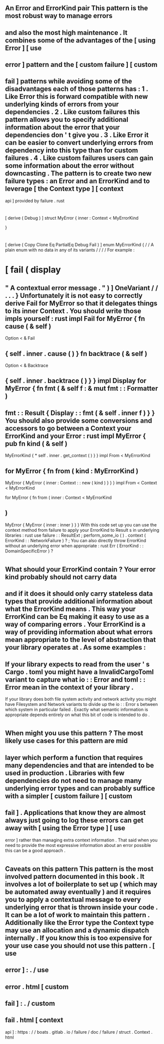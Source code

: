 #
An
Error
and
ErrorKind
pair
This
pattern
is
the
most
robust
way
to
manage
errors
-
and
also
the
most
high
maintenance
.
It
combines
some
of
the
advantages
of
the
[
using
Error
]
[
use
-
error
]
pattern
and
the
[
custom
failure
]
[
custom
-
fail
]
patterns
while
avoiding
some
of
the
disadvantages
each
of
those
patterns
has
:
1
.
Like
Error
this
is
forward
compatible
with
new
underlying
kinds
of
errors
from
your
dependencies
.
2
.
Like
custom
failures
this
pattern
allows
you
to
specify
additional
information
about
the
error
that
your
dependencies
don
'
t
give
you
.
3
.
Like
Error
it
can
be
easier
to
convert
underlying
errors
from
dependency
into
this
type
than
for
custom
failures
.
4
.
Like
custom
failures
users
can
gain
some
information
about
the
error
without
downcasting
.
The
pattern
is
to
create
two
new
failure
types
:
an
Error
and
an
ErrorKind
and
to
leverage
[
the
Context
type
]
[
context
-
api
]
provided
by
failure
.
rust
#
[
derive
(
Debug
)
]
struct
MyError
{
inner
:
Context
<
MyErrorKind
>
}
#
[
derive
(
Copy
Clone
Eq
PartialEq
Debug
Fail
)
]
enum
MyErrorKind
{
/
/
A
plain
enum
with
no
data
in
any
of
its
variants
/
/
/
/
For
example
:
#
[
fail
(
display
=
"
A
contextual
error
message
.
"
)
]
OneVariant
/
/
.
.
.
}
Unfortunately
it
is
not
easy
to
correctly
derive
Fail
for
MyError
so
that
it
delegates
things
to
its
inner
Context
.
You
should
write
those
impls
yourself
:
rust
impl
Fail
for
MyError
{
fn
cause
(
&
self
)
-
>
Option
<
&
Fail
>
{
self
.
inner
.
cause
(
)
}
fn
backtrace
(
&
self
)
-
>
Option
<
&
Backtrace
>
{
self
.
inner
.
backtrace
(
)
}
}
impl
Display
for
MyError
{
fn
fmt
(
&
self
f
:
&
mut
fmt
:
:
Formatter
)
-
>
fmt
:
:
Result
{
Display
:
:
fmt
(
&
self
.
inner
f
)
}
}
You
should
also
provide
some
conversions
and
accessors
to
go
between
a
Context
your
ErrorKind
and
your
Error
:
rust
impl
MyError
{
pub
fn
kind
(
&
self
)
-
>
MyErrorKind
{
*
self
.
inner
.
get_context
(
)
}
}
impl
From
<
MyErrorKind
>
for
MyError
{
fn
from
(
kind
:
MyErrorKind
)
-
>
MyError
{
MyError
{
inner
:
Context
:
:
new
(
kind
)
}
}
}
impl
From
<
Context
<
MyErrorKind
>
>
for
MyError
{
fn
from
(
inner
:
Context
<
MyErrorKind
>
)
-
>
MyError
{
MyError
{
inner
:
inner
}
}
}
With
this
code
set
up
you
can
use
the
context
method
from
failure
to
apply
your
ErrorKind
to
Result
s
in
underlying
libraries
:
rust
use
failure
:
:
ResultExt
;
perform_some_io
(
)
.
context
(
ErrorKind
:
:
NetworkFailure
)
?
;
You
can
also
directly
throw
ErrorKind
without
an
underlying
error
when
appropriate
:
rust
Err
(
ErrorKind
:
:
DomainSpecificError
)
?
#
#
#
What
should
your
ErrorKind
contain
?
Your
error
kind
probably
should
not
carry
data
-
and
if
it
does
it
should
only
carry
stateless
data
types
that
provide
additional
information
about
what
the
ErrorKind
means
.
This
way
your
ErrorKind
can
be
Eq
making
it
easy
to
use
as
a
way
of
comparing
errors
.
Your
ErrorKind
is
a
way
of
providing
information
about
what
errors
mean
appropriate
to
the
level
of
abstraction
that
your
library
operates
at
.
As
some
examples
:
-
If
your
library
expects
to
read
from
the
user
'
s
Cargo
.
toml
you
might
have
a
InvalidCargoToml
variant
to
capture
what
io
:
:
Error
and
toml
:
:
Error
mean
in
the
context
of
your
library
.
-
If
your
library
does
both
file
system
activity
and
network
activity
you
might
have
Filesystem
and
Network
variants
to
divide
up
the
io
:
:
Error
s
between
which
system
in
particular
failed
.
Exactly
what
semantic
information
is
appropriate
depends
entirely
on
what
this
bit
of
code
is
intended
to
do
.
#
#
When
might
you
use
this
pattern
?
The
most
likely
use
cases
for
this
pattern
are
mid
-
layer
which
perform
a
function
that
requires
many
dependencies
and
that
are
intended
to
be
used
in
production
.
Libraries
with
few
dependencies
do
not
need
to
manage
many
underlying
error
types
and
can
probably
suffice
with
a
simpler
[
custom
failure
]
[
custom
-
fail
]
.
Applications
that
know
they
are
almost
always
just
going
to
log
these
errors
can
get
away
with
[
using
the
Error
type
]
[
use
-
error
]
rather
than
managing
extra
context
information
.
That
said
when
you
need
to
provide
the
most
expressive
information
about
an
error
possible
this
can
be
a
good
approach
.
#
#
Caveats
on
this
pattern
This
pattern
is
the
most
involved
pattern
documented
in
this
book
.
It
involves
a
lot
of
boilerplate
to
set
up
(
which
may
be
automated
away
eventually
)
and
it
requires
you
to
apply
a
contextual
message
to
every
underlying
error
that
is
thrown
inside
your
code
.
It
can
be
a
lot
of
work
to
maintain
this
pattern
.
Additionally
like
the
Error
type
the
Context
type
may
use
an
allocation
and
a
dynamic
dispatch
internally
.
If
you
know
this
is
too
expensive
for
your
use
case
you
should
not
use
this
pattern
.
[
use
-
error
]
:
.
/
use
-
error
.
html
[
custom
-
fail
]
:
.
/
custom
-
fail
.
html
[
context
-
api
]
:
https
:
/
/
boats
.
gitlab
.
io
/
failure
/
doc
/
failure
/
struct
.
Context
.
html
